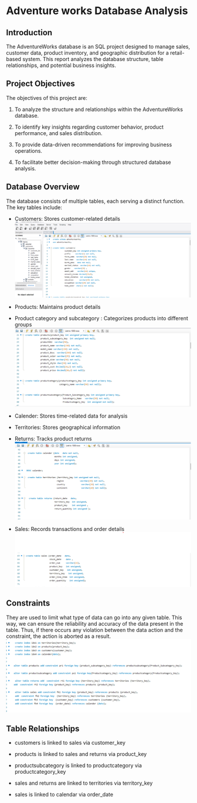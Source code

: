 # Adventure works Database Analysis

## Introduction

The AdventureWorks database is an SQL project designed to manage sales, customer data, product inventory, and geographic distribution for a retail-based system. 
This report analyzes the database structure, table relationships, and potential business insights.

## Project Objectives

The objectives of this project are:

1. To analyze the structure and relationships within the AdventureWorks database.

2. To identify key insights regarding customer behavior, product performance, and sales distribution.

3. To provide data-driven recommendations for improving business operations.

4. To facilitate better decision-making through structured database analysis.

## Database Overview

The database consists of multiple tables, each serving a distinct function. 
The key tables include:
- Customers: Stores customer-related details
  ![](aw_d1.png)

- Products: Maintains product details
- Product category and subcategory : Categorizes products into different groups
   ![](aw_d2.png)

- Calender: Stores time-related data for analysis
- Territories: Stores geographical information
- Returns: Tracks product returns
   ![](aw_d3.png)

- Sales: Records transactions and order details
  ![](aw_d4.png)

## Constraints
They are used to limit what type of data can go into any given table. This way, we can ensure the reliability and accuracy of the data present in the table. 
Thus, if there occurs any violation between the data action and the constraint, the action is aborted as a result.
![](aw_d5.png)

##  Table Relationships

- customers is linked to sales via customer_key

- products is linked to sales and returns via product_key

- productsubcategory is linked to productcategory via productcategory_key

- sales and returns are linked to territories via territory_key

- sales is linked to calendar via order_date
